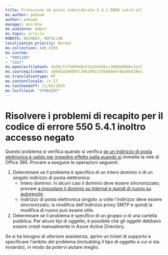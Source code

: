 ```yaml
---
title: Protezione da posta indesiderata 5.4.1 DBEB catch-all
ms.author: pebaum
author: pebaum
manager: mnirkhe
ms.audience: Admin
ms.topic: article
ROBOTS: NOINDEX, NOFOLLOW
localization_priority: Normal
ms.collection: Adm_O365
ms.custom:
- "9001209"
- "3167"
ms.openlocfilehash: 4a56cfe74d8940e53a316d3bcc3809e8666c2e37
ms.sourcegitcommit: a8945ab0008f138b2992175b0640e78a505d29e1
ms.translationtype: MT
ms.contentlocale: it-IT
ms.lasthandoff: 11/04/2019
ms.locfileid: "37964207"
---
```

# <a name="fix-delivery-issues-for-error-code-550-541-relay-access-denied"></a>Risolvere i problemi di recapito per il codice di errore 550 5.4.1 inoltro accesso negato

Questo problema si verifica quando si verifica [se un indirizzo di posta elettronica è valido per impedire effetto palla quando si](https://docs.microsoft.com/exchange/mail-flow-best-practices/use-directory-based-edge-blocking) immette la rete di Office 365. Provare a eseguire le operazioni seguenti:

1. Determinare se il problema è specifico di un intero dominio o di un singolo indirizzo di posta elettronica:
    - Intero dominio: in alcuni casi il dominio deve essere sincronizzato; provare [a impostare il dominio su Internal e quindi di nuovo su autorevole](https://docs.microsoft.com/exchange/mail-flow-best-practices/manage-accepted-domains/manage-accepted-domains).
     - Indirizzo di posta elettronica singolo: a volte l'indirizzo deve essere sincronizzato; la modifica dell'indirizzo proxy SMTP e quindi la modifica di nuovo può essere utile.
2. Determinare se il problema è specifico di un gruppo o di una cartella pubblica. Per alcuni tipi di oggetto, è possibile che gli oggetti debbano essere creati manualmente in Azure Active Directory.

Se si ha bisogno di ulteriore assistenza, aprire un ticket di supporto e specificare l'ambito del problema (includidng il tipo di oggetto a cui si sta inviando), in modo da potervi aiutare meglio.